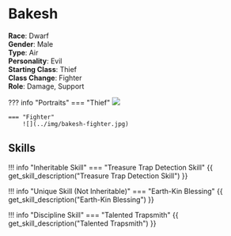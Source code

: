 # Bakesh

**Race**: Dwarf  
**Gender**: Male  
**Type**: Air  
**Personality**: Evil  
**Starting Class**: Thief  
**Class Change**: Fighter  
**Role**: Damage, Support

??? info "Portraits"
    === "Thief"
        ![](../img/bakesh-thief.jpg)

    === "Fighter"
        ![](../img/bakesh-fighter.jpg)

## Skills

!!! info "Inheritable Skill"
    === "Treasure Trap Detection Skill"
        {{ get_skill_description("Treasure Trap Detection Skill") }}
        
!!! info "Unique Skill (Not Inheritable)"
    === "Earth-Kin Blessing"
        {{ get_skill_description("Earth-Kin Blessing") }}
        
!!! info "Discipline Skill"
    === "Talented Trapsmith"
        {{ get_skill_description("Talented Trapsmith") }}
